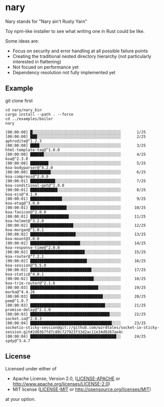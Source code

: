 # nary
Nary stands for "Nary ain't Rusty Yarn"

Toy npm-like installer to see what writing one in Rust could be like.

Some ideas are:
 * Focus on security and error handling at all possible failure points
 * Creating the traditional nested directory hierarchy (not particularly interested in flattening)
 * Not focued on performance yet
 * Dependency resolution not fully implemented yet

## Example

git clone first

```
cd nary/nary_bin
cargo install --path . --force
cd ../examples/boiler
nary

[00:00:00] █░░░░░░░░░░░░░░░░░░░░░░░░░░░░░░░░░░░░░░░       1/25      
[00:00:00] ███░░░░░░░░░░░░░░░░░░░░░░░░░░░░░░░░░░░░░       2/25      aphrodite@^1.2.3
[00:00:00] ████░░░░░░░░░░░░░░░░░░░░░░░░░░░░░░░░░░░░       3/25      html-template-tag@^1.0.0
[00:00:00] ██████░░░░░░░░░░░░░░░░░░░░░░░░░░░░░░░░░░       4/25      koa@^2.3.0
[00:00:00] ████████░░░░░░░░░░░░░░░░░░░░░░░░░░░░░░░░       5/25      koa-bodyparser@^4.2.0
[00:00:00] █████████░░░░░░░░░░░░░░░░░░░░░░░░░░░░░░░       6/25      koa-compress@^2.0.0
[00:00:01] ███████████░░░░░░░░░░░░░░░░░░░░░░░░░░░░░       7/25      koa-conditional-get@^2.0.0
[00:00:01] ████████████░░░░░░░░░░░░░░░░░░░░░░░░░░░░       8/25      koa-ejs@^4.1.0
[00:00:01] ██████████████░░░░░░░░░░░░░░░░░░░░░░░░░░       9/25      koa-etag@^3.0.0
[00:00:01] ████████████████░░░░░░░░░░░░░░░░░░░░░░░░      10/25      koa-favicon@^2.0.0
[00:00:01] █████████████████░░░░░░░░░░░░░░░░░░░░░░░      11/25      koa-helmet@^3.2.0
[00:00:02] ███████████████████░░░░░░░░░░░░░░░░░░░░░      12/25      koa-morgan@^1.0.1
[00:00:02] ████████████████████░░░░░░░░░░░░░░░░░░░░      13/25      koa-mount@3.0.0
[00:00:02] ██████████████████████░░░░░░░░░░░░░░░░░░      14/25      koa-response-time@^2.0.0
[00:00:02] ████████████████████████░░░░░░░░░░░░░░░░      15/25      koa-router@^7.2.1
[00:00:02] █████████████████████████░░░░░░░░░░░░░░░      16/25      koa-session@^5.5.0
[00:00:02] ███████████████████████████░░░░░░░░░░░░░      17/25      koa-static@^4.0.1
[00:00:02] ████████████████████████████░░░░░░░░░░░░      18/25      koa-trie-router@^2.1.6
[00:00:03] ██████████████████████████████░░░░░░░░░░      19/25      marko@^4.4.26
[00:00:03] ████████████████████████████████░░░░░░░░      20/25      pem@^1.9.7
[00:00:03] █████████████████████████████████░░░░░░░      21/25      promise-delay@^2.1.0
[00:00:03] ███████████████████████████████████░░░░░      22/25      socket.io@^2.0.3
[00:00:04] ████████████████████████████████████░░░░      23/25      socketio-sticky-session@git://github.com/wzrdtales/socket-io-sticky-session.git#2d0367fd7c80c727923f33d2ac11e34d0267ae4c
[00:00:04] ██████████████████████████████████████░░      24/25      spdy@^3.4.7
```



## License

Licensed under either of

 * Apache License, Version 2.0, ([LICENSE-APACHE](LICENSE-APACHE) or http://www.apache.org/licenses/LICENSE-2.0)
 * MIT license ([LICENSE-MIT](LICENSE-MIT) or http://opensource.org/licenses/MIT)

at your option.

